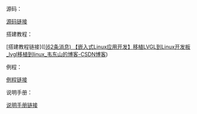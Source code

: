 

源码：

[源码链接](../../doc/lvgl-8.3.5.zip)

搭建教程：

[搭建教程链接]([[(62条消息) 【嵌入式Linux应用开发】移植LVGL到Linux开发板_lvgl移植到linux_韦东山的博客-CSDN博客](https://blog.csdn.net/thisway_diy/article/details/125522360?app_version=5.11.1&code=app_1562916241&csdn_share_tail={"type"%3A"blog"%2C"rType"%3A"article"%2C"rId"%3A"125522360"%2C"source"%3A"HZHejo"}&uLinkId=usr1mkqgl919blen&utm_source=app))

例程：

[例程链接](../../doc/lvgl-demo.zip)

说明手册：

[说明手册链接](../../doc/100ask-lvgl-doc-readthedocs-io-zh-latest.pdf)